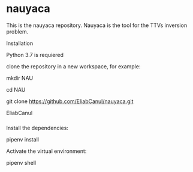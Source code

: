 # nauyaca
This is the nauyaca repository. Nauyaca is the tool for the TTVs inversion problem.


Installation

Python 3.7 is requiered

clone the repository in a new workspace, for example:

mkdir NAU

cd NAU

git clone https://github.com/EliabCanul/nauyaca.git

EliabCanul

#####

Install the dependencies:

pipenv install


Activate the virtual environment:

pipenv shell
